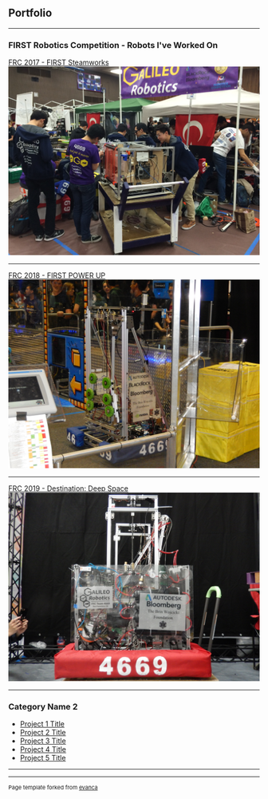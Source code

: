 ## Portfolio

---

### FIRST Robotics Competition - Robots I've Worked On 

[FRC 2017 - FIRST Steamworks](/2017page)
[<img src="images/2017Bot.jpg?raw=true">](/2017page)

---
[FRC 2018 - FIRST POWER UP](/pdf/sample_presentation.pdf)
<img src="images/2018Bot.jpg?raw=true"/>

---
[FRC 2019 - Destination: Deep Space](http://example.com/)
<img src="images/2019Bot.jpg?raw=true"/>

---

### Category Name 2

- [Project 1 Title](http://example.com/)
- [Project 2 Title](http://example.com/)
- [Project 3 Title](http://example.com/)
- [Project 4 Title](http://example.com/)
- [Project 5 Title](http://example.com/)

---




---
<p style="font-size:11px">Page template forked from <a href="https://github.com/evanca/quick-portfolio">evanca</a></p>
<!-- Remove above link if you don't want to attibute -->
